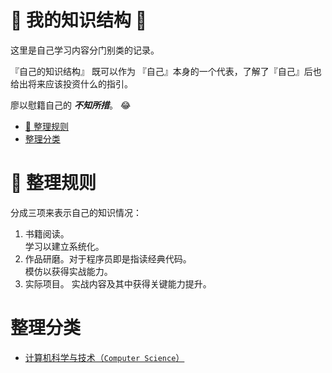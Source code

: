 :thought_balloon: 我的知识结构 :thought_balloon:
=======================

这里是自己学习内容分门别类的记录。

『自己的知识结构』 既可以作为 『自己』本身的一个代表，了解了『自己』后也给出将来应该投资什么的指引。

廖以慰籍自己的 ***不知所措***。 :joy:

<!-- START doctoc generated TOC please keep comment here to allow auto update -->
<!-- DON'T EDIT THIS SECTION, INSTEAD RE-RUN doctoc TO UPDATE -->


- [:straight_ruler: 整理规则](#straight_ruler-%E6%95%B4%E7%90%86%E8%A7%84%E5%88%99)
- [整理分类](#%E6%95%B4%E7%90%86%E5%88%86%E7%B1%BB)

<!-- END doctoc generated TOC please keep comment here to allow auto update -->

# :straight_ruler: 整理规则

分成三项来表示自己的知识情况：

1. 书籍阅读。  
    学习以建立系统化。
1. 作品研磨。对于程序员即是指读经典代码。  
    模仿以获得实战能力。
1. 实际项目。
    实战内容及其中获得关键能力提升。

# 整理分类

- [计算机科学与技术（`Computer Science`）](cs/README.md)
